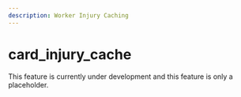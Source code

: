 ```yaml
---
description: Worker Injury Caching
---
```


# card\_injury\_cache

This feature is currently under development and this feature is only a placeholder.

